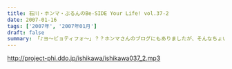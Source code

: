 ```yaml
---
title: 石川・ホンマ・ぶるんのBe-SIDE Your Life! vol.37-2
date: 2007-01-16
tags: ['2007年', '2007年01月']
draft: false
summary: 「♪ヨ〜ビョティフォ〜」？？ホンマさんのブログにもありましたが、そんなちょい前のヒットソングが、くちずさまれている、サウンドマン倉庫スタジオからお届け！NAMAE
---
```


http://project-phi.ddo.jp/ishikawa/ishikawa037_2.mp3

